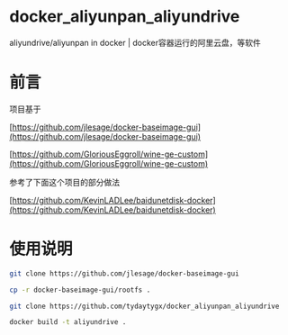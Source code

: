 # docker_aliyunpan_aliyundrive
aliyundrive/aliyunpan in docker | docker容器运行的阿里云盘，等软件
# 前言

项目基于

[https://github.com/jlesage/docker-baseimage-gui](https://github.com/jlesage/docker-baseimage-gui)

[https://github.com/GloriousEggroll/wine-ge-custom](https://github.com/GloriousEggroll/wine-ge-custom)

参考了下面这个项目的部分做法

[https://github.com/KevinLADLee/baidunetdisk-docker](https://github.com/KevinLADLee/baidunetdisk-docker)

# 使用说明
```bash
git clone https://github.com/jlesage/docker-baseimage-gui

cp -r docker-baseimage-gui/rootfs .

git clone https://github.com/tydaytygx/docker_aliyunpan_aliyundrive

docker build -t aliyundrive .
```



